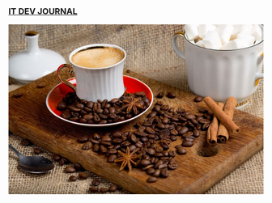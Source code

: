 ### [IT DEV JOURNAL](https://it-dev-journal.ru/)
![](/large_Prodvinutye_strategii_pri_rabote_s_React_i_Type_Script_5a2ef89e9d.jpg)
